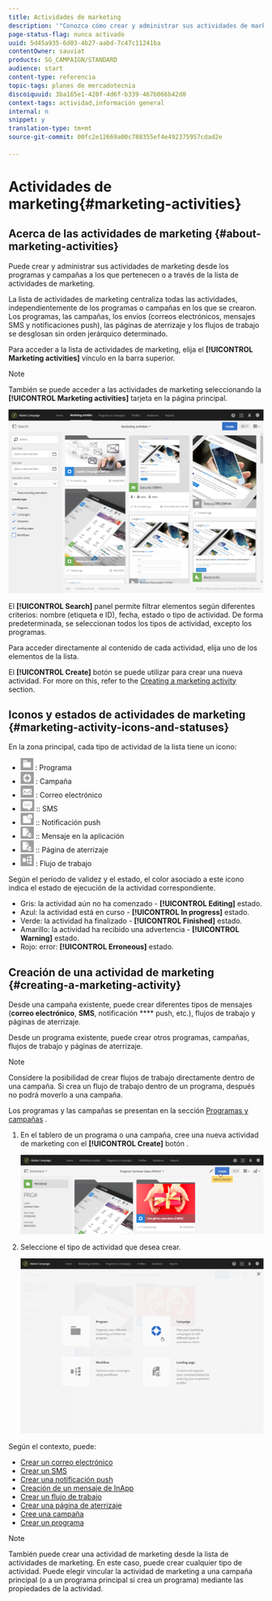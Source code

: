 ```yaml
---
title: Actividades de marketing
description: '"Conozca cómo crear y administrar sus actividades de marketing: campañas, correo electrónico, SMS y envíos de notificaciones push, páginas de aterrizaje, flujos de trabajo. Puede diseñar fácilmente una nueva actividad, editar una existente y consultar su estado y validez".'
page-status-flag: nunca activado
uuid: 5d45a935-6d03-4b27-aabd-7c47c11241ba
contentOwner: sauviat
products: SG_CAMPAIGN/STANDARD
audience: start
content-type: referencia
topic-tags: planes de mercadotecnia
discoiquuid: 3ba165e1-420f-4d6f-b339-467b066b42d0
context-tags: actividad,información general
internal: n
snippet: y
translation-type: tm+mt
source-git-commit: 00fc2e12669a00c788355ef4e492375957cdad2e

---
```



# Actividades de marketing{#marketing-activities}

## Acerca de las actividades de marketing {#about-marketing-activities}

Puede crear y administrar sus actividades de marketing desde los programas y campañas a los que pertenecen o a través de la lista de actividades de marketing.

La lista de actividades de marketing centraliza todas las actividades, independientemente de los programas o campañas en los que se crearon. Los programas, las campañas, los envíos (correos electrónicos, mensajes SMS y notificaciones push), las páginas de aterrizaje y los flujos de trabajo se desglosan sin orden jerárquico determinado.

Para acceder a la lista de actividades de marketing, elija el **[!UICONTROL Marketing activities]** vínculo en la barra superior.

>[!NOTE]
>
>También se puede acceder a las actividades de marketing seleccionando la **[!UICONTROL Marketing activities]** tarjeta en la página principal.

![](assets/marketing_activities_1.png)

El **[!UICONTROL Search]** panel permite filtrar elementos según diferentes criterios: nombre (etiqueta e ID), fecha, estado o tipo de actividad. De forma predeterminada, se seleccionan todos los tipos de actividad, excepto los programas.

Para acceder directamente al contenido de cada actividad, elija uno de los elementos de la lista.

El **[!UICONTROL Create]** botón se puede utilizar para crear una nueva actividad. For more on this, refer to the [Creating a marketing activity](#creating-a-marketing-activity) section.

## Iconos y estados de actividades de marketing {#marketing-activity-icons-and-statuses}

En la zona principal, cada tipo de actividad de la lista tiene un icono:

* ![](assets/marketing_program_icon.png) : Programa
* ![](assets/marketing_campaign_icon.png) : Campaña
* ![](assets/marketing_email_icon.png) : Correo electrónico
* ![](assets/marketing_sms_icon.png) :: SMS
* ![](assets/marketing_push_icon.png) :: Notificación push
* ![](assets/marketing_lp_icon.png) :: Mensaje en la aplicación
* ![](assets/marketing_lp_icon.png) :: Página de aterrizaje
* ![](assets/marketing_workflow_icon.png) : Flujo de trabajo

Según el período de validez y el estado, el color asociado a este icono indica el estado de ejecución de la actividad correspondiente.

* Gris: la actividad aún no ha comenzado - **[!UICONTROL Editing]** estado.
* Azul: la actividad está en curso - **[!UICONTROL In progress]** estado.
* Verde: la actividad ha finalizado - **[!UICONTROL Finished]** estado.
* Amarillo: la actividad ha recibido una advertencia - **[!UICONTROL Warning]** estado.
* Rojo: error: **[!UICONTROL Erroneous]** estado.

## Creación de una actividad de marketing {#creating-a-marketing-activity}

Desde una campaña existente, puede crear diferentes tipos de mensajes (**correo electrónico**, **SMS**, notificación **** push, etc.), flujos de trabajo y páginas de aterrizaje.

Desde un programa existente, puede crear otros programas, campañas, flujos de trabajo y páginas de aterrizaje.

>[!NOTE]
>
>Considere la posibilidad de crear flujos de trabajo directamente dentro de una campaña. Si crea un flujo de trabajo dentro de un programa, después no podrá moverlo a una campaña.

Los programas y las campañas se presentan en la sección [Programas y campañas](../../start/using/programs-and-campaigns.md) .

1. En el tablero de un programa o una campaña, cree una nueva actividad de marketing con el **[!UICONTROL Create]** botón .

   ![](assets/marketing_activiy_creation_1.png)

1. Seleccione el tipo de actividad que desea crear.

   ![](assets/marketing_activiy_creation_2.png)

Según el contexto, puede:

* [Crear un correo electrónico](../../channels/using/creating-an-email.md)
* [Crear un SMS](../../channels/using/creating-an-sms-message.md)
* [Crear una notificación push](../../channels/using/preparing-and-sending-a-push-notification.md)
* [Creación de un mensaje de InApp](../../channels/using/about-in-app-messaging.md)
* [Crear un flujo de trabajo](../../automating/using/building-a-workflow.md#creating-a-workflow)
* [Crear una página de aterrizaje](../../channels/using/about-landing-pages.md)
* [Cree una campaña](../../start/using/programs-and-campaigns.md#creating-a-campaign)
* [Crear un programa](../../start/using/programs-and-campaigns.md#creating-a-program)

>[!NOTE]
>
>También puede crear una actividad de marketing desde la lista de actividades de marketing. En este caso, puede crear cualquier tipo de actividad. Puede elegir vincular la actividad de marketing a una campaña principal (o a un programa principal si crea un programa) mediante las propiedades de la actividad.

